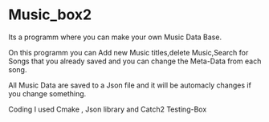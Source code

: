 # Music_box2

Its a programm where you can make your own Music Data Base.

On this programm you can Add new Music titles,delete Music,Search for Songs that you already saved and you can change the Meta-Data from each song. 

All Music Data are saved to a Json file and it will be automacly changes if you change something. 

Coding I used Cmake , Json library and Catch2 Testing-Box 
